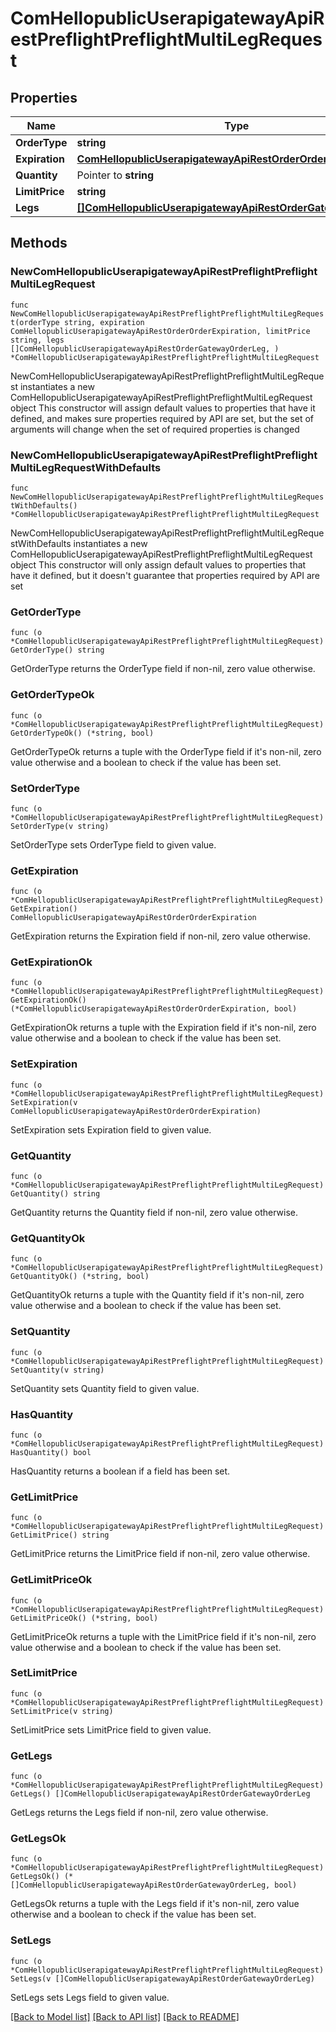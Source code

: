 # ComHellopublicUserapigatewayApiRestPreflightPreflightMultiLegRequest

## Properties

Name | Type | Description | Notes
------------ | ------------- | ------------- | -------------
**OrderType** | **string** |  | 
**Expiration** | [**ComHellopublicUserapigatewayApiRestOrderOrderExpiration**](ComHellopublicUserapigatewayApiRestOrderOrderExpiration.md) |  | 
**Quantity** | Pointer to **string** |  | [optional] 
**LimitPrice** | **string** |  | 
**Legs** | [**[]ComHellopublicUserapigatewayApiRestOrderGatewayOrderLeg**](ComHellopublicUserapigatewayApiRestOrderGatewayOrderLeg.md) |  | 

## Methods

### NewComHellopublicUserapigatewayApiRestPreflightPreflightMultiLegRequest

`func NewComHellopublicUserapigatewayApiRestPreflightPreflightMultiLegRequest(orderType string, expiration ComHellopublicUserapigatewayApiRestOrderOrderExpiration, limitPrice string, legs []ComHellopublicUserapigatewayApiRestOrderGatewayOrderLeg, ) *ComHellopublicUserapigatewayApiRestPreflightPreflightMultiLegRequest`

NewComHellopublicUserapigatewayApiRestPreflightPreflightMultiLegRequest instantiates a new ComHellopublicUserapigatewayApiRestPreflightPreflightMultiLegRequest object
This constructor will assign default values to properties that have it defined,
and makes sure properties required by API are set, but the set of arguments
will change when the set of required properties is changed

### NewComHellopublicUserapigatewayApiRestPreflightPreflightMultiLegRequestWithDefaults

`func NewComHellopublicUserapigatewayApiRestPreflightPreflightMultiLegRequestWithDefaults() *ComHellopublicUserapigatewayApiRestPreflightPreflightMultiLegRequest`

NewComHellopublicUserapigatewayApiRestPreflightPreflightMultiLegRequestWithDefaults instantiates a new ComHellopublicUserapigatewayApiRestPreflightPreflightMultiLegRequest object
This constructor will only assign default values to properties that have it defined,
but it doesn't guarantee that properties required by API are set

### GetOrderType

`func (o *ComHellopublicUserapigatewayApiRestPreflightPreflightMultiLegRequest) GetOrderType() string`

GetOrderType returns the OrderType field if non-nil, zero value otherwise.

### GetOrderTypeOk

`func (o *ComHellopublicUserapigatewayApiRestPreflightPreflightMultiLegRequest) GetOrderTypeOk() (*string, bool)`

GetOrderTypeOk returns a tuple with the OrderType field if it's non-nil, zero value otherwise
and a boolean to check if the value has been set.

### SetOrderType

`func (o *ComHellopublicUserapigatewayApiRestPreflightPreflightMultiLegRequest) SetOrderType(v string)`

SetOrderType sets OrderType field to given value.


### GetExpiration

`func (o *ComHellopublicUserapigatewayApiRestPreflightPreflightMultiLegRequest) GetExpiration() ComHellopublicUserapigatewayApiRestOrderOrderExpiration`

GetExpiration returns the Expiration field if non-nil, zero value otherwise.

### GetExpirationOk

`func (o *ComHellopublicUserapigatewayApiRestPreflightPreflightMultiLegRequest) GetExpirationOk() (*ComHellopublicUserapigatewayApiRestOrderOrderExpiration, bool)`

GetExpirationOk returns a tuple with the Expiration field if it's non-nil, zero value otherwise
and a boolean to check if the value has been set.

### SetExpiration

`func (o *ComHellopublicUserapigatewayApiRestPreflightPreflightMultiLegRequest) SetExpiration(v ComHellopublicUserapigatewayApiRestOrderOrderExpiration)`

SetExpiration sets Expiration field to given value.


### GetQuantity

`func (o *ComHellopublicUserapigatewayApiRestPreflightPreflightMultiLegRequest) GetQuantity() string`

GetQuantity returns the Quantity field if non-nil, zero value otherwise.

### GetQuantityOk

`func (o *ComHellopublicUserapigatewayApiRestPreflightPreflightMultiLegRequest) GetQuantityOk() (*string, bool)`

GetQuantityOk returns a tuple with the Quantity field if it's non-nil, zero value otherwise
and a boolean to check if the value has been set.

### SetQuantity

`func (o *ComHellopublicUserapigatewayApiRestPreflightPreflightMultiLegRequest) SetQuantity(v string)`

SetQuantity sets Quantity field to given value.

### HasQuantity

`func (o *ComHellopublicUserapigatewayApiRestPreflightPreflightMultiLegRequest) HasQuantity() bool`

HasQuantity returns a boolean if a field has been set.

### GetLimitPrice

`func (o *ComHellopublicUserapigatewayApiRestPreflightPreflightMultiLegRequest) GetLimitPrice() string`

GetLimitPrice returns the LimitPrice field if non-nil, zero value otherwise.

### GetLimitPriceOk

`func (o *ComHellopublicUserapigatewayApiRestPreflightPreflightMultiLegRequest) GetLimitPriceOk() (*string, bool)`

GetLimitPriceOk returns a tuple with the LimitPrice field if it's non-nil, zero value otherwise
and a boolean to check if the value has been set.

### SetLimitPrice

`func (o *ComHellopublicUserapigatewayApiRestPreflightPreflightMultiLegRequest) SetLimitPrice(v string)`

SetLimitPrice sets LimitPrice field to given value.


### GetLegs

`func (o *ComHellopublicUserapigatewayApiRestPreflightPreflightMultiLegRequest) GetLegs() []ComHellopublicUserapigatewayApiRestOrderGatewayOrderLeg`

GetLegs returns the Legs field if non-nil, zero value otherwise.

### GetLegsOk

`func (o *ComHellopublicUserapigatewayApiRestPreflightPreflightMultiLegRequest) GetLegsOk() (*[]ComHellopublicUserapigatewayApiRestOrderGatewayOrderLeg, bool)`

GetLegsOk returns a tuple with the Legs field if it's non-nil, zero value otherwise
and a boolean to check if the value has been set.

### SetLegs

`func (o *ComHellopublicUserapigatewayApiRestPreflightPreflightMultiLegRequest) SetLegs(v []ComHellopublicUserapigatewayApiRestOrderGatewayOrderLeg)`

SetLegs sets Legs field to given value.



[[Back to Model list]](../README.md#documentation-for-models) [[Back to API list]](../README.md#documentation-for-api-endpoints) [[Back to README]](../README.md)


